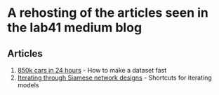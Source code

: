 # A rehosting of the articles seen in the lab41 medium blog

## Articles
1. [850k cars in 24 hours](850kimages) - How to make a dataset fast
1. [Iterating through Siamese network designs](fastsiamese) - Shortcuts for iterating models 
